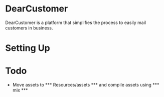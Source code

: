 # DearCustomer

DearCustomer is a platform that simplifies the process to easily mail customers in business.

# Setting Up


# Todo
* Move assets to *** Resources/assets *** and compile assets using *** mix ***